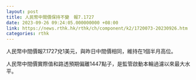 ```yaml
---
layout: post
title: 人民幣中間價保持不變　報7.1727
date: 2023-09-26 09:24:05.000000000 +08:00
link: https://news.rthk.hk/rthk/ch/component/k2/1720073-20230926.htm
categories: rthk
---
```


人民幣中間價報7.1727兌1美元，與昨日中間價相同，維持在1個半月高位。

人民幣中間價實際值和路透預期偏離1447點子，是監管啟動本輪過濾以來最大水平。
